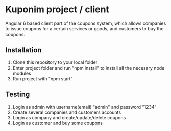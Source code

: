 # Kuponim project / client

Angular 6 based client part of the coupons system, which allows companies to issue coupons for a certain services or goods, and customers to buy the coupons.

## Installation

1. Clone this repository to your local folder
2. Enter project folder and run "npm install" to install all the necesary node modules
3. Run project with "npm start"

## Testing

1. Login as admin with username(email) "admin" and password "1234"
2. Create several companies and customers accounts
3. Login as company and create/update/delete coupons
4. Login as customer and buy some coupons


